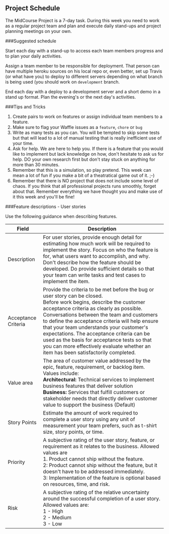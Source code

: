 ## Project Schedule

The MidCourse Project is a 7-day task. During this week you need to work as a regular project team and  plan and execute daily stand-ups and project planning meetings on your own. 

###Suggested schedule

Start each day with a stand-up to access each team members progress and to plan your daily activities. 

Assign a team member to be responsible for deployment. That person can have multiple heroku sources on his local repo or, even better, set up Travis (or what have you) to deploy to different servers depending on what branch is being used (you should work on `development` branch. 

End each day with a deploy to a development server and a short demo in a stand up format. Plan the evening's or the next day's activities. 

###Tips and Tricks
1. Create pairs to work on features or assign individual team members to a feature. 
2. Make sure to flag your Waffle issues as a `feature`, `chore` or `bug`
3. Write as many tests as you can. You will be tempted to skip some tests but that will lead to a lot of manual testing that is really inefficient use of your time. 
4. Ask for help. We are here to help you. If there is a feature that you would like to implement but lack knowledge on how, don't hesitate to ask us for help. DO your own research first but don't stay stuck on anything for more than 30 minutes. 
5. Remember that this is a simulation, so play pretend. This week can mean a lot of fun if you make a bit of a theatratical game out of it. ;-)
6. Remember that there is NO project that does not include some level of chaos. If you think that all professional projects runs smoothly, forget about that. Remember everything we have thought you and make use of it this week and you'll be fine!

###Feature descriptions - User stories

Use the following guidance when describing features.

| Field               | Description                                                                                                                                                                                                                                                                                                                                                                                                                                                                                  |
|---------------------|----------------------------------------------------------------------------------------------------------------------------------------------------------------------------------------------------------------------------------------------------------------------------------------------------------------------------------------------------------------------------------------------------------------------------------------------------------------------------------------------|
| Description         | For user stories, provide enough detail for estimating how much work will be required to implement the story. Focus on who the feature is for, what users want to accomplish, and why. Don't describe how the feature should be developed. Do provide sufficient details so that your team can write tasks and test cases to implement the item.                                                                                                                                             |
| Acceptance Criteria | Provide the criteria to be met before the bug or user story can be closed. <br>Before work begins, describe the customer acceptance criteria as clearly as possible. Conversations between the team and customers to define the acceptance criteria will help ensure that your team understands your customer's expectations. The acceptance criteria can be used as the basis for acceptance tests so that you can more effectively evaluate whether an item has been satisfactorily completed. |
| Value area          | The area of customer value addressed by the epic, feature, requirement, or backlog item. Values include: <br><strong>Architectural:</strong> Technical services to implement business features that deliver solution <br><strong>Business:</strong> Services that fulfill customers or stakeholder needs that directly deliver customer value to support the business (Default)                                                                                                                                                       |
| Story Points        | Estimate the amount of work required to complete a user story using any unit of measurement your team prefers, such as t-shirt size, story points, or time.                                                                                                                                                                                                                                                                                                                                  |
| Priority            | A subjective rating of the user story, feature, or requirement as it relates to the business. Allowed values are <br>1. Product cannot ship without the feature. <br>2: Product cannot ship without the feature, but it doesn't have to be addressed immediately. <br>3: Implementation of the feature is optional based on resources, time, and risk.                                                                                                                                                   |
| Risk                | A subjective rating of the relative uncertainty around the successful completion of a user story. Allowed values are:   <br>1 - High <br>2 - Medium <br>3 - Low                                                                                                                                                                                                                                                                                                                                       |



